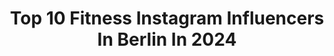 ---
title: Top 10 Fitness Instagram Influencers In Berlin In 2024
description: >-
  Find top fitness Instagram influencers in Berlin in 2024. Most popular hashtags: #berlin #fitness #travelgram #fashion.
platform: Instagram
hits: 386
text_top: Discover the top-rated Instagram accounts on inBeat.
text_bottom: Our database aggregates 386 Instagram influencers like this in Berlin, Germany for you to work with.
profiles:
  - username: "fitweltweit.cathi"
    fullname: >-
      Catharina
    bio: >-
      ✨Lernen, lieben, lachen, leben✨ •fit-weltweit.de, beautycatze.de •Mindset, Gesundheit & Fitness •Berlin / Scorpio² / 16 Lizenzen Codes & Impressum ⤵️
    location: "Germany"
    followers: 28275
    engagement: 151
    commentsToLikes: 0.068894
    id: ckap59d0qar0j0i78joyyw90f
    verified: false
    hashtags: "#blogger, #anajohnson, #bananabeauty, #beautyblogger"
  - username: "rebecca.ku"
    fullname: >-
      Rebecca Kunikowski
    bio: >-
      🎥actress/model Maleficent 2 / Love - am Ende zählst du @bullsmanagement 🎬@marmulla_rudolph 🇬🇧@mediaartistsgroup 📸@mostwantedmodels_official
    location: "Germany"
    followers: 69863
    engagement: 430
    commentsToLikes: 0.030845
    id: ckap4jqj07odb0i78co87djgy
    verified: true
    hashtags: "#gewinnspiel, #agency, #makeup, #fitness"
  - username: "bencze1"
    fullname: >-
      Alex Bencze
    bio: >-
      Fitness•Travel•Lifestyle Ulm GER/HUN
    location: "Germany"
    followers: 5285
    engagement: 1153
    commentsToLikes: 0.123205
    id: ck5cjq1ncv8z70i11js9atz50
    verified: false
    hashtags: "#fitfamgermany, #weihnachtszeit, #ootd, #fitfam"
  - username: "marianna.ovl"
    fullname: >-
      ➖MARIANNA OVL➖
    bio: >-
      🖤 Fitness • Health • Nutrition • Mindset 💰 M.Sc. FACTS • Big4 • Finance • Investment 🍦 Icecream • BLN • UA roots 🦁 Team @loewenanteil ⬇️ @smilodox
    location: "Germany"
    followers: 16888
    engagement: 296
    commentsToLikes: 0.065754
    id: ck8t8q66olcno0j78m4noqrlx
    verified: false
    hashtags: "#balayagehighlights, #functionaltraining, #selflove, #workoutathome"
  - username: "nanukboy"
    fullname: >-
      Fashion|Fitness|Food
    bio: >-
      Just A Boy From Downtown 🌆 Fashion & Lifestyle Wanna Get Fit?! ➡️ @nanukfit 💍C Impressum ⤵️
    location: "Germany"
    followers: 37363
    engagement: 80
    commentsToLikes: 0.068104
    id: ck14lbjd9ttti0i19bsa4r6p9
    verified: false
    hashtags: "#mlb, #running, #workout, #runningterritory"
  - username: "robinrayanian"
    fullname: >-
      Robin Rayanian
    bio: >-
      Forget the rules. if you like it, wear it!! Owner of @rayaniansalon , @berlinlashes.rayanian ✈️ Berlin - Los Angeles Collab : info@rayanian.de
    location: "Germany"
    followers: 107176
    engagement: 229
    commentsToLikes: 0.042775
    id: ck55lagyy153q0i117zvvzh6s
    verified: true
    hashtags: "#photography, #loveislove, #rayanian, #shadowrayanian"
  - username: "ann_fitness_love"
    fullname: >-
      𝒜𝒩𝒯𝒥𝐸
    bio: >-
      𝔖𝔱𝔯𝔬𝔫𝔤 𝔦𝔰 𝔟𝔢𝔞𝔲𝔱𝔦𝔣𝔲𝔩🦋 fitness model👉🏼dm for shooting 📣ICIW Athlet 📣Gold’sGym Nutrition ATHLETIN *ANTJE10* for 10% ⬇️👇🏼
    location: "Germany"
    followers: 12948
    engagement: 248
    commentsToLikes: 0.162419
    id: ck8t1phjowjm20j78602egao5
    verified: false
    hashtags: "#tattoomodel, #gymbabes, #annfitnesslove, #mcfit"
  - username: "mr.denny_k"
    fullname: >-
      Denny Kinder
    bio: >-
      Hairdresser, Make Up Artist & Beauty Coach CEO/Owner - @dennykbeauty Studio Berlin Share my passion for beauty, mensfashion & travel
    location: "Germany"
    followers: 55297
    engagement: 263
    commentsToLikes: 0.007310
    id: ck6u4adav2lzy0j71d6tbhojv
    verified: false
    hashtags: "#berlin, #dennykbeauty, #hairstylist, #friseur"
  - username: "chantinity"
    fullname: >-
      Chanty
    bio: >-
      Founder of @jointhecurlsclub based in Berlin 🇩🇪🇪🇨 ✉️contact@chantinity.com
    location: "Germany"
    followers: 29357
    engagement: 151
    commentsToLikes: 0.006646
    id: ckapbqnj40yll0i78hb6xlkwk
    verified: false
    hashtags: "#ootd, #ad, #thatgirl, #thatgirlaesthetic"
  - username: "moto.baby_"
    fullname: >-
      Jasmin 🌹
    bio: >-
      Motorrad | Tattoo | Fitness 📍Berlin
    location: "Germany"
    followers: 5943
    engagement: 1639
    commentsToLikes: 0.026059
    id: ck8t3db822tzd0j787lxs1pjg
    verified: false
    hashtags: "#2wheelslover, #bikercouple, #bikenation, #berlin"
---